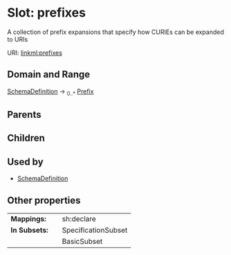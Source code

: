 
# Slot: prefixes

A collection of prefix expansions that specify how CURIEs can be expanded to URIs

URI: [linkml:prefixes](https://w3id.org/linkml/prefixes)


## Domain and Range

[SchemaDefinition](SchemaDefinition.md) &#8594;  <sub>0..\*</sub> [Prefix](Prefix.md)

## Parents


## Children


## Used by

 * [SchemaDefinition](SchemaDefinition.md)

## Other properties

|  |  |  |
| --- | --- | --- |
| **Mappings:** | | sh:declare |
| **In Subsets:** | | SpecificationSubset |
|  | | BasicSubset |
